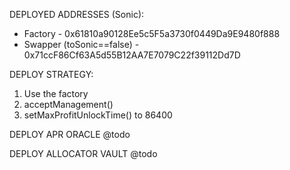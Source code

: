 DEPLOYED ADDRESSES (Sonic):
- Factory - 0x61810a90128Ee5c5F5a3730f0449Da9E9480f888
- Swapper (toSonic==false) - 0x71ccF86Cf63A5d55B12AA7E7079C22f39112Dd7D

DEPLOY STRATEGY:
1. Use the factory
2. acceptManagement()
3. setMaxProfitUnlockTime() to 86400

DEPLOY APR ORACLE @todo

DEPLOY ALLOCATOR VAULT @todo